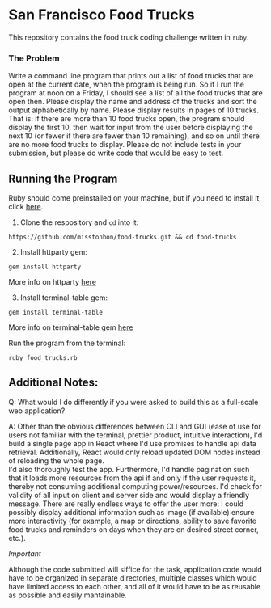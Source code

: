 # San Francisco Food Trucks 
This repository contains the food truck coding challenge written in `ruby`.
### The Problem
Write a command line program that prints out a list of food trucks that are open at the current
date, when the program is being run. So if I run the program at noon on a Friday, I should see a
list of all the food trucks that are open then.
Please display the name and address of the trucks and sort the output alphabetically by name.
Please display results in pages of 10 trucks. That is: if there are more than 10 food trucks open,
the program should display the first 10, then wait for input from the user before displaying the
next 10 (or fewer if there are fewer than 10 remaining), and so on until there are no more food
trucks to display.
Please do not include tests in your submission, but please do write code that would be easy to test.

## Running the Program
Ruby should come preinstalled on your machine, but if you need to install it, click [here](https://www.ruby-lang.org/en/documentation/installation/).

1. Clone the respository and `cd` into it:
```
https://github.com/misstonbon/food-trucks.git && cd food-trucks
```
2. Install httparty gem:
```
gem install httparty
```
More info on httparty [here](https://github.com/jnunemaker/httparty)

3. Install terminal-table gem:
```
gem install terminal-table
```
More info on terminal-table gem [here](https://github.com/tj/terminal-table)

Run the program from the terminal:
```
ruby food_trucks.rb
```
## Additional Notes:
Q: What would I do differently if you were asked to build this as a full-scale web application?

A: Other than the obvious differences between CLI and GUI (ease of use for users not familiar with the terminal, prettier product, intuitive interaction), 
I'd build a single page app in React where I'd use promises to handle api data retrieval. Additionally, React would only reload updated DOM nodes instead of reloading the whole page.  
I'd also thoroughly test the app.
Furthermore, I'd handle pagination such that it loads more resources from the api if and only if the user requests it, thereby not consuming additional computing power/resources. 
I'd check for validity of all input on client and server side and would display a friendly message. 
There are really endless ways to offer the user more: I could possibly display additional information such as image (if available)  ensure more interactivity (for example, a map or directions, ability to save favorite food trucks and reminders on days when they are on desired street corner, etc.).

*Important* 

Although the code submitted will siffice for the task, application code would have to be organized in separate directories, multiple classes which would have limited access to each other, and all of it would have to be as reusable as possible and easily mantainable. 


  
